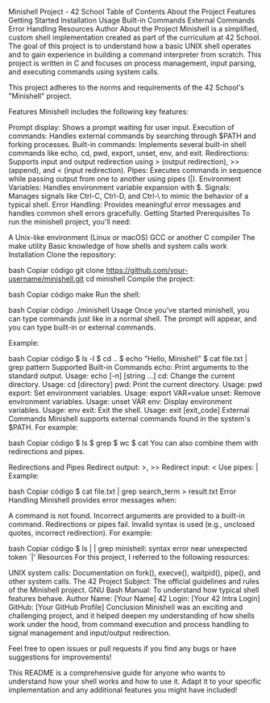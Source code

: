 Minishell Project - 42 School
Table of Contents
About the Project
Features
Getting Started
Installation
Usage
Built-in Commands
External Commands
Error Handling
Resources
Author
About the Project
Minishell is a simplified, custom shell implementation created as part of the curriculum at 42 School. The goal of this project is to understand how a basic UNIX shell operates and to gain experience in building a command interpreter from scratch. This project is written in C and focuses on process management, input parsing, and executing commands using system calls.

This project adheres to the norms and requirements of the 42 School's "Minishell" project.

Features
Minishell includes the following key features:

Prompt display: Shows a prompt waiting for user input.
Execution of commands: Handles external commands by searching through $PATH and forking processes.
Built-in commands: Implements several built-in shell commands like echo, cd, pwd, export, unset, env, and exit.
Redirections: Supports input and output redirection using > (output redirection), >> (append), and < (input redirection).
Pipes: Executes commands in sequence while passing output from one to another using pipes (|).
Environment Variables: Handles environment variable expansion with $.
Signals: Manages signals like Ctrl-C, Ctrl-D, and Ctrl-\ to mimic the behavior of a typical shell.
Error Handling: Provides meaningful error messages and handles common shell errors gracefully.
Getting Started
Prerequisites
To run the minishell project, you'll need:

A Unix-like environment (Linux or macOS)
GCC or another C compiler
The make utility
Basic knowledge of how shells and system calls work
Installation
Clone the repository:

bash
Copiar código
git clone https://github.com/your-username/minishell.git
cd minishell
Compile the project:

bash
Copiar código
make
Run the shell:

bash
Copiar código
./minishell
Usage
Once you’ve started minishell, you can type commands just like in a normal shell. The prompt will appear, and you can type built-in or external commands.

Example:

bash
Copiar código
$ ls -l
$ cd ..
$ echo "Hello, Minishell"
$ cat file.txt | grep pattern
Supported Built-in Commands
echo: Print arguments to the standard output.
Usage: echo [-n] [string ...]
cd: Change the current directory.
Usage: cd [directory]
pwd: Print the current directory.
Usage: pwd
export: Set environment variables.
Usage: export VAR=value
unset: Remove environment variables.
Usage: unset VAR
env: Display environment variables.
Usage: env
exit: Exit the shell.
Usage: exit [exit_code]
External Commands
Minishell supports external commands found in the system's $PATH. For example:

bash
Copiar código
$ ls
$ grep
$ wc
$ cat
You can also combine them with redirections and pipes.

Redirections and Pipes
Redirect output: >, >>
Redirect input: <
Use pipes: |
Example:

bash
Copiar código
$ cat file.txt | grep search_term > result.txt
Error Handling
Minishell provides error messages when:

A command is not found.
Incorrect arguments are provided to a built-in command.
Redirections or pipes fail.
Invalid syntax is used (e.g., unclosed quotes, incorrect redirection).
For example:

bash
Copiar código
$ ls | | grep
minishell: syntax error near unexpected token `|'
Resources
For this project, I referred to the following resources:

UNIX system calls: Documentation on fork(), execve(), waitpid(), pipe(), and other system calls.
The 42 Project Subject: The official guidelines and rules of the Minishell project.
GNU Bash Manual: To understand how typical shell features behave.
Author
Name: [Your Name]
42 Login: [Your 42 Intra Login]
GitHub: [Your GitHub Profile]
Conclusion
Minishell was an exciting and challenging project, and it helped deepen my understanding of how shells work under the hood, from command execution and process handling to signal management and input/output redirection.

Feel free to open issues or pull requests if you find any bugs or have suggestions for improvements!

This README is a comprehensive guide for anyone who wants to understand how your shell works and how to use it. Adapt it to your specific implementation and any additional features you might have included!
